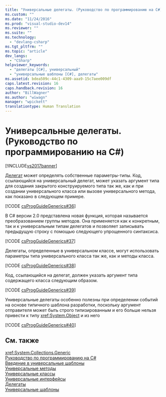 ```yaml
---
title: "Универсальные делегаты. (Руководство по программированию на C#) | Microsoft Docs"
ms.custom: ""
ms.date: "11/24/2016"
ms.prod: "visual-studio-dev14"
ms.reviewer: ""
ms.suite: ""
ms.technology: 
  - "devlang-csharp"
ms.tgt_pltfrm: ""
ms.topic: "article"
dev_langs: 
  - "CSharp"
helpviewer_keywords: 
  - "делегаты [C#], универсальный"
  - "универсальные шаблоны [C#], делегаты"
ms.assetid: bdea509c-44c1-4309-aaa9-15c7aee009df
caps.latest.revision: 16
caps.handback.revision: 16
author: "BillWagner"
ms.author: "wiwagn"
manager: "wpickett"
translationtype: Human Translation
---
```

# Универсальные делегаты. (Руководство по программированию на C#)
[!INCLUDE[vs2017banner](../../../csharp/includes/vs2017banner.md)]

[Делегат](../../../csharp/language-reference/keywords/delegate.md) может определять собственные параметры\-типы.  Код, ссылающийся на универсальный делегат, может указать аргумент типа для создания закрытого конструируемого типа так же, как и при создании универсального класса или вызове универсального метода, как показано в следующем примере.  
  
 [!CODE [csProgGuideGenerics#36](../CodeSnippet/VS_Snippets_VBCSharp/csProgGuideGenerics#36)]  
  
 В C\# версии 2.0 представлена новая функция, которая называется преобразованием группы методов. Она применяется как к конкретным, так и к универсальным типам делегатов и позволяет записывать предыдущую строку с помощью следующего упрощенного синтаксиса.  
  
 [!CODE [csProgGuideGenerics#37](../CodeSnippet/VS_Snippets_VBCSharp/csProgGuideGenerics#37)]  
  
 Делегаты, определенные в универсальном классе, могут использовать параметры типа универсального класса так же, как и методы класса.  
  
 [!CODE [csProgGuideGenerics#38](../CodeSnippet/VS_Snippets_VBCSharp/csProgGuideGenerics#38)]  
  
 Код, ссылающийся на делегат, должен указать аргумент типа содержащего класса следующим образом.  
  
 [!CODE [csProgGuideGenerics#39](../CodeSnippet/VS_Snippets_VBCSharp/csProgGuideGenerics#39)]  
  
 Универсальные делегаты особенно полезны при определении событий на основе типичного шаблона разработки, поскольку аргумент отправителя может быть строго типизированным и его больше нельзя привести к типу <xref:System.Object> и из него  
  
 [!CODE [csProgGuideGenerics#40](../CodeSnippet/VS_Snippets_VBCSharp/csProgGuideGenerics#40)]  
  
## См. также  
 <xref:System.Collections.Generic>   
 [Руководство по программированию на C\#](../../../csharp/programming-guide/index.md)   
 [Введение в универсальные шаблоны](../../../csharp/programming-guide/generics/introduction-to-generics.md)   
 [Универсальные методы](../../../csharp/programming-guide/generics/generic-methods.md)   
 [Универсальные классы](../../../csharp/programming-guide/generics/generic-classes.md)   
 [Универсальные интерфейсы](../../../csharp/programming-guide/generics/generic-interfaces.md)   
 [Делегаты](../../../csharp/programming-guide/delegates/index.md)   
 [Универсальные шаблоны](../Topic/Generics%20in%20the%20.NET%20Framework.md)